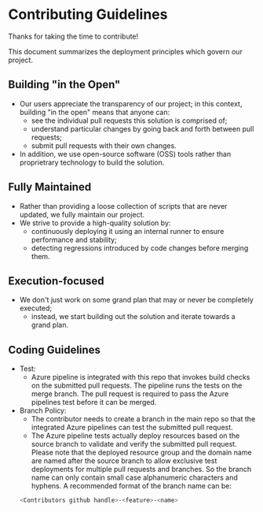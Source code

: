 Contributing Guidelines
=======================
Thanks for taking the time to contribute!

This document summarizes the deployment principles which govern our project.

Building "in the Open"
----------------------
* Our users appreciate the transparency of our project; in this context, building "in the open" means that anyone can:
  * see the individual pull requests this solution is comprised of;
  * understand particular changes by going back and forth between pull requests;
  * submit pull requests with their own changes.
* In addition, we use open-source software (OSS) tools rather than proprietrary technology to build the solution.

Fully Maintained
----------------
* Rather than providing a loose collection of scripts that are never updated, we fully maintain our project.
* We strive to provide a high-quality solution by:
  * continuously deploying it using an internal runner to ensure performance and stability;
  * detecting regressions introduced by code changes before merging them.

Execution-focused
-----------------
* We don't just work on some grand plan that may or never be completely executed;
  * instead, we start building out the solution and iterate towards a grand plan.

Coding Guidelines
-----------------
* Test:
  * Azure pipeline is integrated with this repo that invokes build checks on the submitted pull requests. The pipeline runs the tests on the merge branch. The pull request is required to pass the Azure pipelines test before it can be merged.
* Branch Policy:
  * The contributor needs to create a branch in the main repo so that the integrated Azure pipelines can test the submitted pull request.
  * The Azure pipeline tests actually deploy resources based on the source branch to validate and verify the submitted pull request. Please note that the deployed resource group and the domain name are named after the source branch to allow exclusive test deployments for multiple pull requests and branches. So the branch name can only contain small case alphanumeric characters and hyphens.
  A recommended format of the branch name can be:
  ```sh
  <Contributors github handle>-<feature>-<name>
  ```
  

